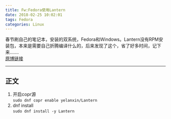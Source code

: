 ```yaml
---
title: Fw:Fedora使用Lantern
date: 2018-02-25 10:02:01
tags: Fedora
categories: Linux
---
```


春节刷自己的笔记本，安装的双系统，Fedora和Windows。Lantern没有RPM安装包，本来是需要自己折腾编译什么的，后来发现了这个，省了好多时间，记下来.......  
[原博链接](http://blog.csdn.net/cwhong_723/article/details/79052979)  

<!-- more-->

---

## 正文  
1. 开启copr源  
`sudo dnf copr enable yelanxin/Lantern`
1. dnf install  
`sudo dnf install -y Lantern`
